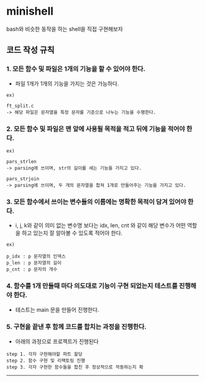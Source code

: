 # minishell

bash와 비슷한 동작을 하는 shell을 직접 구현해보자

## 코드 작성 규칙

### 1. 모든 함수 및 파일은 1개의 기능을 할 수 있어야 한다.
- 파일 1개가 1개의 기능을 가지는 것은 가능하다.
```
ex)

ft_split.c
-> 해당 파일은 문자열을 특정 문자를 기준으로 나누는 기능을 수행한다.
```

### 2. 모든 함수 및 파일은 맨 앞에 사용될 목적을 적고 뒤에 기능을 적어야 한다.
```
ex)

pars_strlen
-> parsing에 쓰이며, str의 길이를 세는 기능을 가지고 있다.

pars_strjoin
-> parsing에 쓰이며, 두 개의 문자열을 합쳐 1개로 만들어주는 기능을 가지고 있다.
```

### 3. 모든 함수에서 쓰이는 변수들의 이름에는 명확한 목적이 담겨 있어야 한다.
- i, j, k와 같이 의미 없는 변수명 보다는 idx, len, cnt 와 같이 해당 변수가 어떤 역할을 하고 있는지 잘 알아볼 수 있도록 적어야 한다.
```
ex)

p_idx : p 문자열의 인덱스
p_len : p 문자열의 길이
p_cnt : p 문자의 개수
```

### 4. 함수를 1개 만들때 마다 의도대로 기능이 구현 되었는지 테스트를 진행해야 한다.
- 테스트는 main 문을 만들어 진행한다.

### 5. 구현을 끝낸 후 함께 코드를 합치는 과정을 진행한다.
- 아래의 과정으로 프로젝트가 진행된다
```
step 1. 각자 구현해야할 파트 할당
step 2. 함수 구현 및 리팩토링 진행
step 3. 각자 구현한 함수들을 합친 후 정상적으로 작동하는지 확
```
---